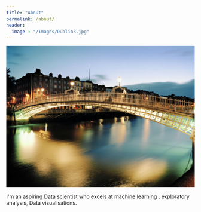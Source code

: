 ```yaml
---
title: "About"
permalink: /about/
header:
  image : "/Images/Dublin3.jpg"
---
```



![Image of Yaktocat](/Images/Dublin3.jpg)

I'm an aspiring Data scientist who excels at machine learning , exploratory analysis, Data visualisations.  
